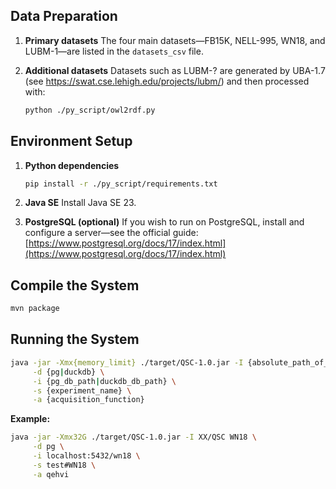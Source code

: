 ## Data Preparation

1. **Primary datasets**
   The four main datasets—FB15K, NELL-995, WN18, and LUBM-1—are listed in the `datasets_csv` file.

2. **Additional datasets**
   Datasets such as LUBM-? are generated by UBA-1.7 (see https://swat.cse.lehigh.edu/projects/lubm/) and then processed with:

   ```bash
   python ./py_script/owl2rdf.py
   ```

## Environment Setup

1. **Python dependencies**

   ```bash
   pip install -r ./py_script/requirements.txt
   ```

2. **Java SE**
   Install Java SE 23.

3. **PostgreSQL (optional)**
   If you wish to run on PostgreSQL, install and configure a server—see the official guide:
   [https://www.postgresql.org/docs/17/index.html](https://www.postgresql.org/docs/17/index.html)
## Compile the System
```bash
mvn package
```
## Running the System
```bash
java -jar -Xmx{memory_limit} ./target/QSC-1.0.jar -I {absolute_path_of_program} {dataset_name} \
     -d {pg|duckdb} \
     -i {pg_db_path|duckdb_db_path} \
     -s {experiment_name} \
     -a {acquisition_function}
```

**Example:**

```bash
java -jar -Xmx32G ./target/QSC-1.0.jar -I XX/QSC WN18 \
     -d pg \
     -i localhost:5432/wn18 \
     -s test#WN18 \
     -a qehvi
```
